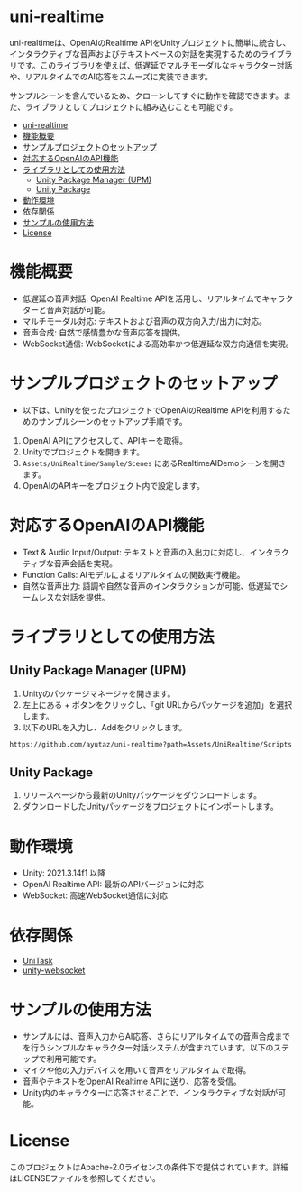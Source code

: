 # uni-realtime

uni-realtimeは、OpenAIのRealtime APIをUnityプロジェクトに簡単に統合し、インタラクティブな音声およびテキストベースの対話を実現するためのライブラリです。このライブラリを使えば、低遅延でマルチモーダルなキャラクター対話や、リアルタイムでのAI応答をスムーズに実装できます。

サンプルシーンを含んでいるため、クローンしてすぐに動作を確認できます。また、ライブラリとしてプロジェクトに組み込むことも可能です。

<!-- TOC -->
* [uni-realtime](#uni-realtime)
* [機能概要](#機能概要)
* [サンプルプロジェクトのセットアップ](#サンプルプロジェクトのセットアップ)
* [対応するOpenAIのAPI機能](#対応するopenaiのapi機能)
* [ライブラリとしての使用方法](#ライブラリとしての使用方法)
  * [Unity Package Manager (UPM)](#unity-package-manager-upm)
  * [Unity Package](#unity-package)
* [動作環境](#動作環境)
* [依存関係](#依存関係)
* [サンプルの使用方法](#サンプルの使用方法)
* [License](#license)
<!-- TOC -->

# 機能概要
* 低遅延の音声対話: OpenAI Realtime APIを活用し、リアルタイムでキャラクターと音声対話が可能。
* マルチモーダル対応: テキストおよび音声の双方向入力/出力に対応。
* 音声合成: 自然で感情豊かな音声応答を提供。
* WebSocket通信: WebSocketによる高効率かつ低遅延な双方向通信を実現。

# サンプルプロジェクトのセットアップ
* 以下は、Unityを使ったプロジェクトでOpenAIのRealtime APIを利用するためのサンプルシーンのセットアップ手順です。

1. OpenAI APIにアクセスして、APIキーを取得。
2. Unityでプロジェクトを開きます。
3. `Assets/UniRealtime/Sample/Scenes` にあるRealtimeAIDemoシーンを開きます。
4. OpenAIのAPIキーをプロジェクト内で設定します。

# 対応するOpenAIのAPI機能
* Text & Audio Input/Output: テキストと音声の入出力に対応し、インタラクティブな音声会話を実現。
* Function Calls: AIモデルによるリアルタイムの関数実行機能。
* 自然な音声出力: 語調や自然な音声のインタラクションが可能、低遅延でシームレスな対話を提供。

# ライブラリとしての使用方法

## Unity Package Manager (UPM)
1. Unityのパッケージマネージャを開きます。
2. 左上にある + ボタンをクリックし、「git URLからパッケージを追加」を選択します。
3. 以下のURLを入力し、Addをクリックします。
```sh
https://github.com/ayutaz/uni-realtime?path=Assets/UniRealtime/Scripts
```

## Unity Package
1. リリースページから最新のUnityパッケージをダウンロードします。
2. ダウンロードしたUnityパッケージをプロジェクトにインポートします。

# 動作環境
* Unity: 2021.3.14f1 以降
* OpenAI Realtime API: 最新のAPIバージョンに対応
* WebSocket: 高速WebSocket通信に対応

# 依存関係
* [UniTask](https://github.com/Cysharp/UniTask)
* [unity-websocket](https://github.com/mikerochip/unity-websocket)

# サンプルの使用方法
* サンプルには、音声入力からAI応答、さらにリアルタイムでの音声合成までを行うシンプルなキャラクター対話システムが含まれています。以下のステップで利用可能です。
* マイクや他の入力デバイスを用いて音声をリアルタイムで取得。
* 音声やテキストをOpenAI Realtime APIに送り、応答を受信。
* Unity内のキャラクターに応答させることで、インタラクティブな対話が可能。

# License
このプロジェクトはApache-2.0ライセンスの条件下で提供されています。詳細はLICENSEファイルを参照してください。